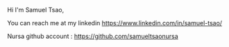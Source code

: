 Hi I'm Samuel Tsao,

You can reach me at my linkedin https://www.linkedin.com/in/samuel-tsao/

Nursa github account : https://github.com/samueltsaonursa
